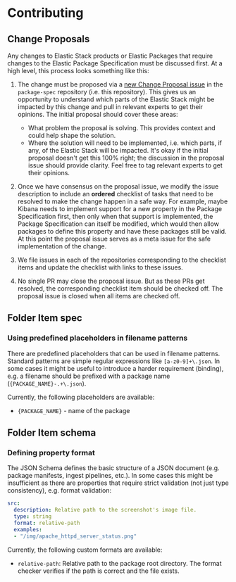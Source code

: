 # Contributing

## Change Proposals

Any changes to Elastic Stack products or Elastic Packages that require changes to the Elastic Package Specification 
must be discussed first. At a high level, this process looks something like this:

1. The change must be proposed via a [new Change Proposal issue](https://github.com/elastic/package-spec/issues/new/choose) 
   in the `package-spec` repository (i.e. this repository). This gives us an opportunity to understand which parts of the 
   Elastic Stack might be impacted by this change and pull in relevant experts to get their opinions. The initial proposal 
   should cover these areas:
   - What problem the proposal is solving. This provides context and could help shape the solution.
   - Where the solution will need to be implemented, i.e. which parts, if any, of the Elastic Stack will be impacted. It's 
     okay if the initial proposal doesn't get this 100% right; the discussion in the proposal issue should provide clarity.
     Feel free to tag relevant experts to get their opinions.

2. Once we have consensus on the proposal issue, we modify the issue description to include an **ordered** checklist of 
   tasks that need to be resolved to make the change happen in a safe way.  For example, maybe Kibana needs to implement 
   support for a new property in the Package Specification first, then only when that support is implemented, the Package
   Specification can itself be modified, which would then allow packages to define this property and have these packages 
   still be valid. At this point the proposal issue serves as a meta issue for the safe implementation of the change.

3. We file issues in each of the repositories corresponding to the checklist items and update the checklist with links to 
   these issues.

4. No single PR may close the proposal issue. But as these PRs get resolved, the corresponding checklist item should be 
   checked off. The proposal issue is closed when all items are checked off.


## Folder Item spec

### Using predefined placeholders in filename patterns

There are predefined placeholders that can be used in filename patterns. Standard patterns are simple regular expressions
like `[a-z0-9]+\.json`. In some cases it might be useful to introduce a harder requirement (binding), e.g. a filename should
be prefixed with a package name (`{PACKAGE_NAME}-.+\.json`).

Currently, the following placeholders are available:

* `{PACKAGE_NAME}` - name of the package

## Folder Item schema

### Defining property format

The JSON Schema defines the basic structure of a JSON document (e.g. package manifests, ingest pipelines, etc.).
In some cases this might be insufficient as there are properties that require strict validation (not just type
consistency), e.g. format validation:

```yaml
src:
  description: Relative path to the screenshot's image file.
  type: string
  format: relative-path
  examples:
  - "/img/apache_httpd_server_status.png"
```

Currently, the following custom formats are available:

* `relative-path`: Relative path to the package root directory. The format checker verifies if the path is correct and
  the file exists.
